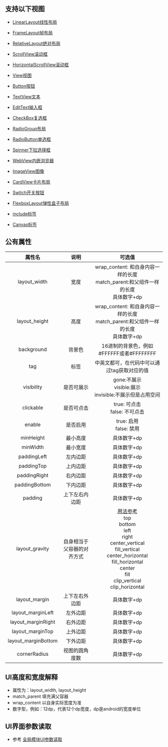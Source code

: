 
## 支持以下视图
- [LinearLayout线性布局](/zh-cn/funcs/ui/uidetail/linearlayout.md)
- [FrameLayout帧布局](/zh-cn/funcs/ui/uidetail/framelayout.md)
- [RelativeLayout绝对布局](/zh-cn/funcs/ui/uidetail/relativelayout.md)
- [ScrollView滚动框](/zh-cn/funcs/ui/uidetail/scrollview.md)
- [HorizontalScrollView滚动框](/zh-cn/funcs/ui/uidetail/h_scrollview.md)

- [View视图](/zh-cn/funcs/ui/uidetail/view.md)
- [Button按钮](/zh-cn/funcs/ui/uidetail/button.md)
- [TextView文本](/zh-cn/funcs/ui/uidetail/textview.md)
- [EditText输入框](/zh-cn/funcs/ui/uidetail/edittext.md)
- [CheckBox复选框](/zh-cn/funcs/ui/uidetail/checkbox.md)
- [RadioGroup布局](/zh-cn/funcs/ui/uidetail/radiogroup.md)
- [RadioButton单选框](/zh-cn/funcs/ui/uidetail/radiobutton.md)
- [Spinner下拉选择框](/zh-cn/funcs/ui/uidetail/spinner.md)
- [WebView内嵌浏览器](/zh-cn/funcs/ui/uidetail/webview.md)
- [ImageView图像](/zh-cn/funcs/ui/uidetail/imageview.md)
- [CardView卡片布局](/zh-cn/funcs/ui/uidetail/cardview.md)
- [Swtich开关按钮](/zh-cn/funcs/ui/uidetail/switch.md)
- [FlexboxLayout弹性盒子布局](/zh-cn/funcs/ui/uidetail/flexboxlayout.md)
- [include标签](/zh-cn/funcs/ui/uidetail/includetag.md)
- [Canvas标签](/zh-cn/funcs/ui/uidetail/canvas.md)

## 公有属性

| 属性名 | 说明 | 可选值 |
| :------: | :------: | :------: |
| layout_width | 宽度 | wrap_content: 和自身内容一样的长度<br/> match_parent:和父组件一样的长度<br/>具体数字+dp |
| layout_height | 高度 | wrap_content: 和自身内容一样的长度<br/> match_parent:和父组件一样的长度<br/>具体数字+dp |
| background | 背景色 | 16进制的背景色，例如#FFFFFF或者#FFFFFFFF |
| tag | 标签 | 中英文都可，在代码中可以通过tag获取对应的值 |
| visibility | 是否可展示 | gone:不展示<br/>visible:展示<br/>invisible:不展示但是占用空间 |
| clickable | 是否可点击 | true: 可点击 <br/>false: 不可点击 |
| enable | 是否启用 | true: 启用 <br/>false: 禁用 |
| minHeight | 最小高度 | 具体数字+dp |
| minWidth | 最小宽度 | 具体数字+dp |
| paddingLeft | 左内边距 | 具体数字+dp |
| paddingTop | 上内边距 | 具体数字+dp |
| paddingRight | 右内边距 | 具体数字+dp |
| paddingBottom | 下内边距 | 具体数字+dp |
| padding | 上下左右内边距 | 具体数字+dp |
| layout_gravity | 自身相当于父容器的对齐方式 |[用法参考](https://blog.csdn.net/gaojinshan/article/details/44917205)<br/>top<br/>bottom<br/>left<br/>right<br/>center_vertical<br/>fill_vertical<br/>center_horizontal<br/>fill_horizontal<br/>center<br/>fill<br/>clip_vertical<br/>clip_horizontal<br/> |
| layout_margin | 上下左右外边距 | 具体数字+dp |
| layout_marginLeft | 左外边距 | 具体数字+dp |
| layout_marginRight | 右外边距 | 具体数字+dp |
| layout_marginTop | 上外边距 | 具体数字+dp |
| layout_marginBottom | 下外边距 | 具体数字+dp |
| cornerRadius | 视图的圆角度数 | 具体数字+dp |


## UI高度和宽度解释
- 属性为：layout_width, layout_height
- match_parent 填充满父容器
- wrap_content 以自身实际宽度为准
- 数字型，例如：12dp，代表12个dp宽度，dp是android的宽度单位

## UI界面参数读取

- 参考  [全局模块UI参数读取](/zh-cn/funcs/global/global.md#ui参数读取)